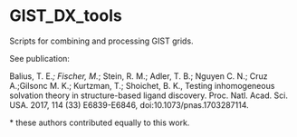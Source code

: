 # GIST_DX_tools

Scripts for combining and processing GIST grids. 
  
See publication: 

Balius, T. E.*; Fischer, M.*; Stein, R. M.; Adler, T. B.; Nguyen C. N.; Cruz A.;Gilsonc M. K.; Kurtzman, T.; Shoichet, B. K., Testing inhomogeneous solvation theory in structure-based ligand discovery. Proc. Natl. Acad. Sci. USA. 2017, 114 (33) E6839-E6846, doi:10.1073/pnas.1703287114. 

\* these authors contributed equally to this work. 
